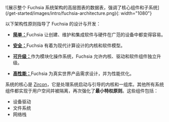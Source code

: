 <!-- 
![Data table showing high-level diagram of the entire Fuchsia system
architecture, highlighting core components and subsystems.]
(/get-started/images/intro/fuchsia-architecture.png){: width="1080"}
 -->
![展示整个 Fuchsia 系统架构的高层图表的数据表，强调了核心组件和子系统]
(/get-started/images/intro/fuchsia-architecture.png){: width="1080"}

<!-- The following architectural principles guide Fuchsia's design and development: -->

以下架构性原则指导了 Fuchsia 的设计与开发：
<!-- 
* [**Simple:**][simple]
  Fuchsia makes it easy to create, maintain, and integrate software and hardware across a wide range of devices.
 -->

* [**简单：**][simple]Fuchsia 让创建、维护和集成软件与硬件在广范的设备中都变得容易。
<!-- 
* [**Secure:**][secure]
  Fuchsia has a kernel and software model designed for modern computing.
 -->

* [**安全：**][secure]Fuchsia 有着为现代计算设计的内核和软件模型。
<!-- 
* [**Updatable:**][updatable]
  As a modular operating system, Fuchsia allows the kernel, drivers, and software components to be independently updatable.
 -->

* [**可升级：**][updatable]作为模块化操作系统，Fuchsia 允许内核、驱动和软件组件独立升级。
<!-- 
* [**Performant:**][performant]
  Fuchsia is designed for real world product requirements and optimized for performance.
 -->
* [**高性能：**][performant]Fuchsia 为真实世界产品需求设计，并为性能优化。

<!-- 
The core of the system is [Zircon][glossary.zircon], a kernel and collection of
libraries for handling system startup and bootstrapping.
All other system components are implemented in user space and isolated,
reinforcing the **principle of least privilege**. This includes:
 -->

系统的核心是 [Zircon][glossary.zircon]，它是处理系统启动与引导的内核和一组库。其他所有系统组件都实现于用户空间并被隔离，再次强化了**最小特权原则**。这些组件包括：
<!-- 
*   Device drivers
*   Filesystems
*   Network stacks
 -->
*   设备驱动
*   文件系统
*   网络栈

[glossary.zircon]: /glossary/README.md#zircon
[simple]: /concepts/principles/simple.md
[secure]: /concepts/principles/secure.md
[updatable]: /concepts/principles/updatable.md
[performant]: /concepts/principles/performant.md